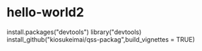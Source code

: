 # hello-world2
install.packages("devtools")
library("devtools)
install_github("kiosukeimai/qss-packag",build_vignettes = TRUE)
